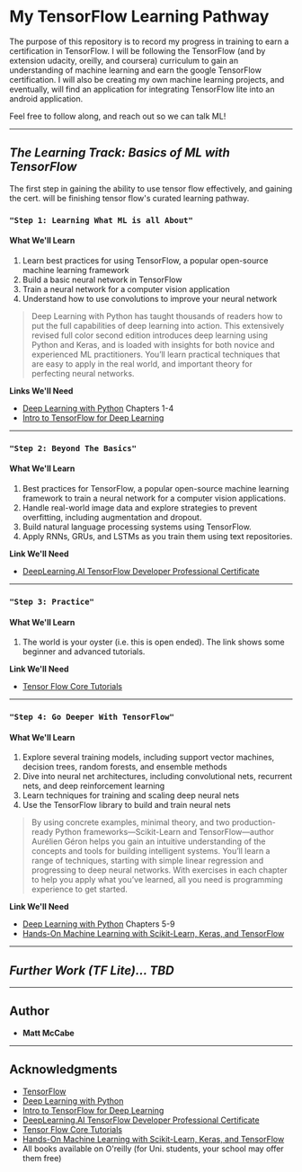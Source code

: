 # My TensorFlow Learning Pathway

The purpose of this repository is to record my progress in training to earn a certification in TensorFlow. 
I will be following the TensorFlow (and by extension udacity, oreilly, and coursera) curriculum to gain an
understanding of machine learning and earn the google TensorFlow certification. I will also be creating my 
own machine learning projects, and eventually, will find an application for integrating TensorFlow lite into 
an android application.

Feel free to follow along, and reach out so we can talk ML!

___

## *The Learning Track: Basics of ML with TensorFlow*

The first step in gaining the ability to use tensor flow effectively, and gaining 
the cert. will be finishing tensor flow's curated learning pathway.

### `"Step 1: Learning What ML is all About"`

#### What We'll Learn

1. Learn best practices for using TensorFlow, a popular open-source machine learning framework
2. Build a basic neural network in TensorFlow
3. Train a neural network for a computer vision application
4. Understand how to use convolutions to improve your neural network

>Deep Learning with Python has taught thousands of readers how to put the full capabilities of deep learning into action. 
This extensively revised full color second edition introduces deep learning using Python and Keras, and is loaded with insights 
for both novice and experienced ML practitioners. You’ll learn practical techniques that are easy to apply in the real world, 
and important theory for perfecting neural networks.

**Links We'll Need**
- [Deep Learning with Python](https://www.manning.com/books/deep-learning-with-python-second-edition) Chapters 1-4
- [Intro to TensorFlow for Deep Learning](https://www.udacity.com/course/intro-to-tensorflow-for-deep-learning--ud187)

---

### `"Step 2: Beyond The Basics"`

#### What We'll Learn

1. Best practices for TensorFlow, a popular open-source machine learning framework to train a neural network for a computer vision applications.
2. Handle real-world image data and explore strategies to prevent overfitting, including augmentation and dropout.
3. Build natural language processing systems using TensorFlow.
4. Apply RNNs, GRUs, and LSTMs as you train them using text repositories.

**Link We'll Need**
- [DeepLearning.AI TensorFlow Developer Professional Certificate](https://www.coursera.org/professional-certificates/tensorflow-in-practice)

---

### `"Step 3: Practice"`

#### What We'll Learn

1. The world is your oyster (i.e. this is open ended). The link shows some beginner and advanced tutorials.

**Link We'll Need**
- [Tensor Flow Core Tutorials](https://www.tensorflow.org/tutorials)

---

### `"Step 4: Go Deeper With TensorFlow"`

#### What We'll Learn

1. Explore several training models, including support vector machines, decision trees, random forests, and ensemble methods
2. Dive into neural net architectures, including convolutional nets, recurrent nets, and deep reinforcement learning
3. Learn techniques for training and scaling deep neural nets
4. Use the TensorFlow library to build and train neural nets

> By using concrete examples, minimal theory, and two production-ready Python frameworks—Scikit-Learn and TensorFlow—author Aurélien Géron 
helps you gain an intuitive understanding of the concepts and tools for building intelligent systems. You’ll learn a range of techniques, 
starting with simple linear regression and progressing to deep neural networks. With exercises in each chapter to help you apply what you’ve 
learned, all you need is programming experience to get started.

**Link We'll Need**
- [Deep Learning with Python](https://www.manning.com/books/deep-learning-with-python-second-edition) Chapters 5-9
- [Hands-On Machine Learning with Scikit-Learn, Keras, and TensorFlow](https://learning.oreilly.com/library/view/hands-on-machine-learning/9781492032632/)

---

## *Further Work (TF Lite)... TBD*

___

## Author

  - **Matt McCabe**

___
    
## Acknowledgments

  - [TensorFlow](https://www.tensorflow.org/resources/learn-ml/basics-of-machine-learning)
  - [Deep Learning with Python](https://www.manning.com/books/deep-learning-with-python-second-edition)
  - [Intro to TensorFlow for Deep Learning](https://www.udacity.com/course/intro-to-tensorflow-for-deep-learning--ud187)
  - [DeepLearning.AI TensorFlow Developer Professional Certificate](https://www.coursera.org/professional-certificates/tensorflow-in-practice)
  - [Tensor Flow Core Tutorials](https://www.tensorflow.org/tutorials)
  - [Hands-On Machine Learning with Scikit-Learn, Keras, and TensorFlow](https://learning.oreilly.com/library/view/hands-on-machine-learning/9781492032632/)
  - All books available on O'reilly (for Uni. students, your school may offer them free)
 
